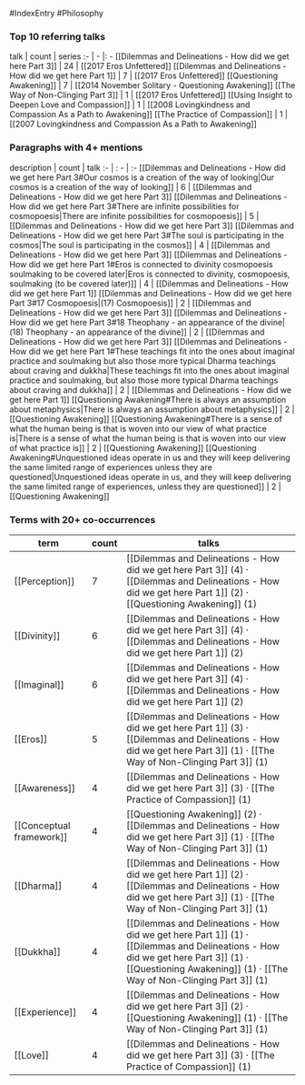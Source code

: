 #IndexEntry #Philosophy

### Top 10 referring talks
talk | count | series
:- | - |: -
[[Dilemmas and Delineations - How did we get here Part 3]] | 24 | [[2017 Eros Unfettered]]
[[Dilemmas and Delineations - How did we get here Part 1]] | 7 | [[2017 Eros Unfettered]]
[[Questioning Awakening]] | 7 | [[2014 November Solitary - Questioning Awakening]]
[[The Way of Non-Clinging Part 3]] | 1 | [[2017 Eros Unfettered]]
[[Using Insight to Deepen Love and Compassion]] | 1 | [[2008 Lovingkindness and Compassion As a Path to Awakening]]
[[The Practice of Compassion]] | 1 | [[2007 Lovingkindness and Compassion As a Path to Awakening]]

### Paragraphs with 4+ mentions
description | count | talk
:- | : - | :-
[[Dilemmas and Delineations - How did we get here Part 3#Our cosmos is a creation of the way of looking\|Our cosmos is a creation of the way of looking]] | 6 | [[Dilemmas and Delineations - How did we get here Part 3]]
[[Dilemmas and Delineations - How did we get here Part 3#There are infinite possibilities for cosmopoesis\|There are infinite possibilities for cosmopoesis]] | 5 | [[Dilemmas and Delineations - How did we get here Part 3]]
[[Dilemmas and Delineations - How did we get here Part 3#The soul is participating in the cosmos\|The soul is participating in the cosmos]] | 4 | [[Dilemmas and Delineations - How did we get here Part 3]]
[[Dilemmas and Delineations - How did we get here Part 1#Eros is connected to divinity cosmopoesis soulmaking to be covered later\|Eros is connected to divinity, cosmopoesis, soulmaking (to be covered later)]] | 4 | [[Dilemmas and Delineations - How did we get here Part 1]]
[[Dilemmas and Delineations - How did we get here Part 3#17 Cosmopoesis\|(17) Cosmopoesis]] | 2 | [[Dilemmas and Delineations - How did we get here Part 3]]
[[Dilemmas and Delineations - How did we get here Part 3#18 Theophany - an appearance of the divine\|(18) Theophany - an appearance of the divine]] | 2 | [[Dilemmas and Delineations - How did we get here Part 3]]
[[Dilemmas and Delineations - How did we get here Part 1#These teachings fit into the ones about imaginal practice and soulmaking but also those more typical Dharma teachings about craving and dukkha\|These teachings fit into the ones about imaginal practice and soulmaking, but also those more typical Dharma teachings about craving and dukkha]] | 2 | [[Dilemmas and Delineations - How did we get here Part 1]]
[[Questioning Awakening#There is always an assumption about metaphysics\|There is always an assumption about metaphysics]] | 2 | [[Questioning Awakening]]
[[Questioning Awakening#There is a sense of what the human being is that is woven into our view of what practice is\|There is a sense of what the human being is that is woven into our view of what practice is]] | 2 | [[Questioning Awakening]]
[[Questioning Awakening#Unquestioned ideas operate in us and they will keep delivering the same limited range of experiences unless they are questioned\|Unquestioned ideas operate in us, and they will keep delivering the same limited range of experiences, unless they are questioned]] | 2 | [[Questioning Awakening]]

### Terms with 20+ co-occurrences
term | count | talks
-|-|-
[[Perception]] | 7 | <span class="counts">[[Dilemmas and Delineations - How did we get here Part 3]] (4) · [[Dilemmas and Delineations - How did we get here Part 1]] (2) · [[Questioning Awakening]] (1)</span> 
[[Divinity]] | 6 | <span class="counts">[[Dilemmas and Delineations - How did we get here Part 3]] (4) · [[Dilemmas and Delineations - How did we get here Part 1]] (2)</span> 
[[Imaginal]] | 6 | <span class="counts">[[Dilemmas and Delineations - How did we get here Part 3]] (4) · [[Dilemmas and Delineations - How did we get here Part 1]] (2)</span> 
[[Eros]] | 5 | <span class="counts">[[Dilemmas and Delineations - How did we get here Part 1]] (3) · [[Dilemmas and Delineations - How did we get here Part 3]] (1) · [[The Way of Non-Clinging Part 3]] (1)</span> 
[[Awareness]] | 4 | <span class="counts">[[Dilemmas and Delineations - How did we get here Part 3]] (3) · [[The Practice of Compassion]] (1)</span> 
[[Conceptual framework]] | 4 | <span class="counts">[[Questioning Awakening]] (2) · [[Dilemmas and Delineations - How did we get here Part 3]] (1) · [[The Way of Non-Clinging Part 3]] (1)</span> 
[[Dharma]] | 4 | <span class="counts">[[Dilemmas and Delineations - How did we get here Part 1]] (2) · [[Dilemmas and Delineations - How did we get here Part 3]] (1) · [[The Way of Non-Clinging Part 3]] (1)</span> 
[[Dukkha]] | 4 | <span class="counts">[[Dilemmas and Delineations - How did we get here Part 1]] (1) · [[Dilemmas and Delineations - How did we get here Part 3]] (1) · [[Questioning Awakening]] (1) · [[The Way of Non-Clinging Part 3]] (1)</span> 
[[Experience]] | 4 | <span class="counts">[[Dilemmas and Delineations - How did we get here Part 3]] (2) · [[Questioning Awakening]] (1) · [[The Way of Non-Clinging Part 3]] (1)</span> 
[[Love]] | 4 | <span class="counts">[[Dilemmas and Delineations - How did we get here Part 3]] (3) · [[The Practice of Compassion]] (1)</span> 

